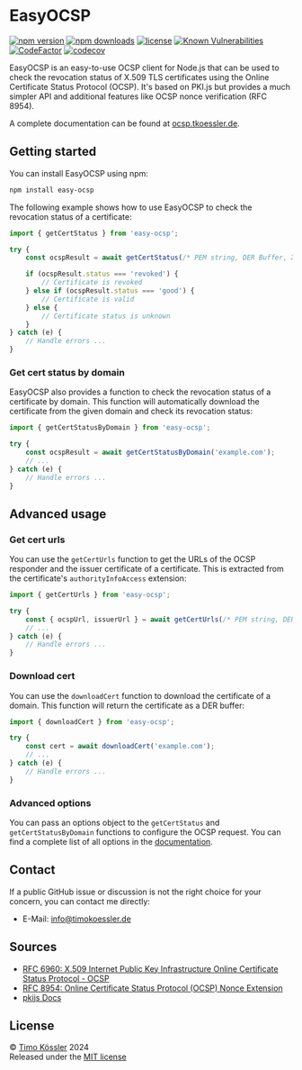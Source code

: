 # EasyOCSP

[![npm version](https://badgen.net/npm/v/easy-ocsp)](https://www.npmjs.com/package/easy-ocsp)
[![npm downloads](https://badgen.net/npm/dt/easy-ocsp)](https://www.npmjs.com/package/easy-ocsp)
[![license](https://badgen.net/github/license/timokoessler/easy-ocsp)](https://github.com/timokoessler/easy-ocsp/blob/main/LICENSE)
[![Known Vulnerabilities](https://snyk.io/test/github/timokoessler/easy-ocsp/badge.svg)](https://snyk.io/test/github/timokoessler/easy-ocsp)
[![CodeFactor](https://www.codefactor.io/repository/github/timokoessler/easy-ocsp/badge)](https://www.codefactor.io/repository/github/timokoessler/easy-ocsp)
[![codecov](https://codecov.io/gh/timokoessler/easy-ocsp/graph/badge.svg?token=Q64CL70F8E)](https://codecov.io/gh/timokoessler/easy-ocsp)

EasyOCSP is an easy-to-use OCSP client for Node.js that can be used to check the revocation status of X.509 TLS certificates using the Online Certificate Status Protocol (OCSP). It's based on PKI.js but provides a much simpler API and additional features like OCSP nonce verification (RFC 8954).

A complete documentation can be found at [ocsp.tkoessler.de](https://ocsp.tkoessler.de).

## Getting started

You can install EasyOCSP using npm:

```sh
npm install easy-ocsp
```

The following example shows how to use EasyOCSP to check the revocation status of a certificate:

```typescript
import { getCertStatus } from 'easy-ocsp';

try {
    const ocspResult = await getCertStatus(/* PEM string, DER Buffer, X509Certificate */);

    if (ocspResult.status === 'revoked') {
        // Certificate is revoked
    } else if (ocspResult.status === 'good') {
        // Certificate is valid
    } else {
        // Certificate status is unknown
    }
} catch (e) {
    // Handle errors ...
}
```

### Get cert status by domain

EasyOCSP also provides a function to check the revocation status of a certificate by domain. This function will automatically download the certificate from the given domain and check its revocation status:

```typescript
import { getCertStatusByDomain } from 'easy-ocsp';

try {
    const ocspResult = await getCertStatusByDomain('example.com');
    // ...
} catch (e) {
    // Handle errors ...
}
```

## Advanced usage

### Get cert urls

You can use the `getCertUrls` function to get the URLs of the OCSP responder and the issuer certificate of a certificate. This is extracted from the certificate's `authorityInfoAccess` extension:

```typescript
import { getCertUrls } from 'easy-ocsp';

try {
    const { ocspUrl, issuerUrl } = await getCertUrls(/* PEM string, DER Buffer, X509Certificate */);
    // ...
} catch (e) {
    // Handle errors ...
}
```

### Download cert

You can use the `downloadCert` function to download the certificate of a domain. This function will return the certificate as a DER buffer:

```typescript
import { downloadCert } from 'easy-ocsp';

try {
    const cert = await downloadCert('example.com');
    // ...
} catch (e) {
    // Handle errors ...
}
```

### Advanced options

You can pass an options object to the `getCertStatus` and `getCertStatusByDomain` functions to configure the OCSP request. You can find a complete list of all options in the [documentation](https://ocsp.tkoessler.de/types/OCSPStatusConfig.html).

## Contact

If a public GitHub issue or discussion is not the right choice for your concern, you can contact me directly:

-   E-Mail: [info@timokoessler.de](mailto:info@timokoessler.de)

## Sources

-   [RFC 6960: X.509 Internet Public Key Infrastructure Online Certificate Status Protocol - OCSP](https://datatracker.ietf.org/doc/html/rfc6960)
-   [RFC 8954: Online Certificate Status Protocol (OCSP) Nonce Extension](https://datatracker.ietf.org/doc/html/rfc8954)
-   [pkijs Docs](https://pkijs.org/docs/index.html)

## License

© [Timo Kössler](https://timokoessler.de) 2024  
Released under the [MIT license](https://github.com/timokoessler/easy-ocsp/blob/main/LICENSE)
